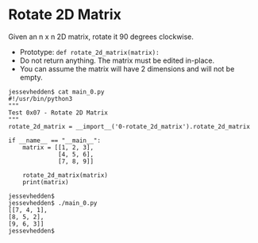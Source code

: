 # Rotate 2D Matrix

Given an n x n 2D matrix, rotate it 90 degrees clockwise.

- Prototype: `def rotate_2d_matrix(matrix):`
- Do not return anything. The matrix must be edited in-place.
- You can assume the matrix will have 2 dimensions and will not be empty.

```
jessevhedden$ cat main_0.py
#!/usr/bin/python3
"""
Test 0x07 - Rotate 2D Matrix
"""
rotate_2d_matrix = __import__('0-rotate_2d_matrix').rotate_2d_matrix

if __name__ == "__main__":
    matrix = [[1, 2, 3],
              [4, 5, 6],
              [7, 8, 9]]

    rotate_2d_matrix(matrix)
    print(matrix)

jessevhedden$
jessevhedden$ ./main_0.py
[[7, 4, 1],
[8, 5, 2],
[9, 6, 3]]
jessevhedden$
```
